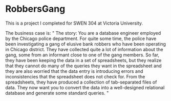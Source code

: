 # RobbersGang

This is a project I completed for SWEN 304 at Victoria University.

The business case is:
" The story: You are a database engineer employed by the Chicago police department. For quite
  some time, the police have been investigating a gang of elusive bank robbers who have been
  operating in Chicago district. They have collected quite a lot of information about the gang,
  some from an informant close to one of the gang members. So far, they have been keeping the
  data in a set of spreadsheets, but they realize that they cannot do many of the queries they want
  in the spreadsheet and they are also worried that the data entry is introducing errors and
  inconsistencies that the spreadsheet does not check for. From the spreadsheets, they have
  produced a collection of tab-separated files of data. They now want you to convert the data into
  a well-designed relational database and generate some standard queries. "
